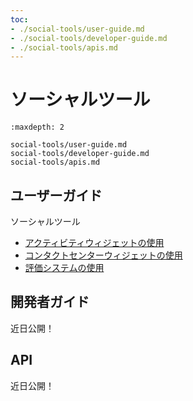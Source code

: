 ```yaml
---
toc:
- ./social-tools/user-guide.md
- ./social-tools/developer-guide.md
- ./social-tools/apis.md
---
```

# ソーシャルツール

```{toctree}
:maxdepth: 2

social-tools/user-guide.md
social-tools/developer-guide.md
social-tools/apis.md
```

ユーザーガイド
-------------

ソーシャルツール

* [アクティビティウィジェットの使用](./social-tools/user-guide/using-the-activities-widget.md)
* [コンタクトセンターウィジェットの使用](./social-tools/user-guide/using-the-contacts-center-widget.md)
* [評価システムの使用](./social-tools/user-guide/using-the-ratings-system.md)

開発者ガイド
---------------
近日公開！

API
----
近日公開！